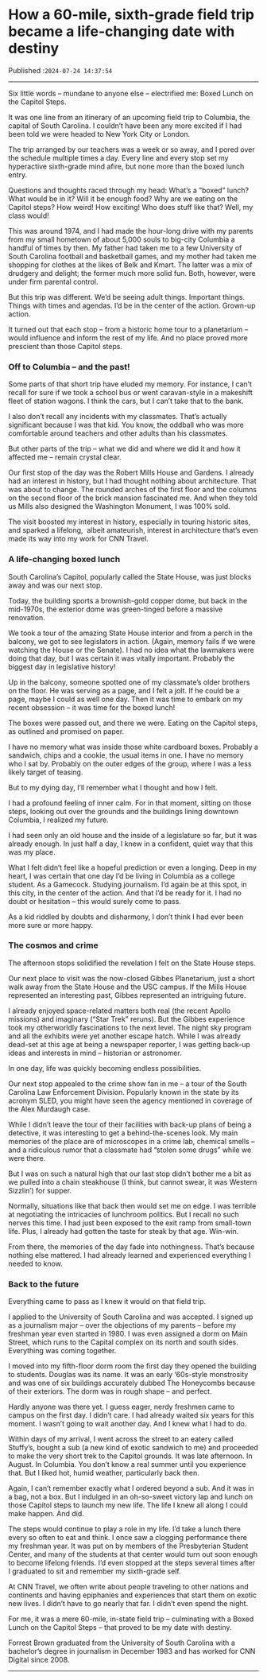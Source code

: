 # How a 60-mile, sixth-grade field trip became a life-changing date with destiny

Published :`2024-07-24 14:37:54`

---

Six little words – mundane to anyone else – electrified me: Boxed Lunch on the Capitol Steps.

It was one line from an itinerary of an upcoming field trip to Columbia, the capital of South Carolina. I couldn’t have been any more excited if I had been told we were headed to New York City or London.

The trip arranged by our teachers was a week or so away, and I pored over the schedule multiple times a day. Every line and every stop set my hyperactive sixth-grade mind afire, but none more than the boxed lunch entry.

Questions and thoughts raced through my head: What’s a “boxed” lunch? What would be in it? Will it be enough food? Why are we eating on the Capitol steps? How weird! How exciting! Who does stuff like that? Well, my class would!

This was around 1974, and I had made the hour-long drive with my parents from my small hometown of about 5,000 souls to big-city Columbia a handful of times by then. My father had taken me to a few University of South Carolina football and basketball games, and my mother had taken me shopping for clothes at the likes of Belk and Kmart. The latter was a mix of drudgery and delight; the former much more solid fun. Both, however, were under firm parental control.

But this trip was different. We’d be seeing adult things. Important things. Things with times and agendas. I’d be in the center of the action. Grown-up action.

It turned out that each stop – from a historic home tour to a planetarium – would influence and inform the rest of my life. And no place proved more prescient than those Capitol steps.

### Off to Columbia – and the past!

Some parts of that short trip have eluded my memory. For instance, I can’t recall for sure if we took a school bus or went caravan-style in a makeshift fleet of station wagons. I think the cars, but I can’t take that to the bank.

I also don’t recall any incidents with my classmates. That’s actually significant because I was that kid. You know, the oddball who was more comfortable around teachers and other adults than his classmates.

But other parts of the trip – what we did and where we did it and how it affected me – remain crystal clear.

Our first stop of the day was the Robert Mills House and Gardens. I already had an interest in history, but I had thought nothing about architecture. That was about to change. The rounded arches of the first floor and the columns on the second floor of the brick mansion fascinated me. And when they told us Mills also designed the Washington Monument, I was 100% sold.

The visit boosted my interest in history, especially in touring historic sites, and sparked a lifelong,  albeit amateurish, interest in architecture that’s even made its way into my work for CNN Travel.

### A life-changing boxed lunch

South Carolina’s Capitol, popularly called the State House, was just blocks away and was our next stop.

Today, the building sports a brownish-gold copper dome, but back in the mid-1970s, the exterior dome was green-tinged before a massive renovation.

We took a tour of the amazing State House interior and from a perch in the balcony, we got to see legislators in action. (Again, memory fails if we were watching the House or the Senate). I had no idea what the lawmakers were doing that day, but I was certain it was vitally important. Probably the biggest day in legislative history!

Up in the balcony, someone spotted one of my classmate’s older brothers on the floor. He was serving as a page, and I felt a jolt. If he could be a page, maybe I could as well one day. Then it was time to embark on my recent obsession – it was time for the boxed lunch!

The boxes were passed out, and there we were. Eating on the Capitol steps, as outlined and promised on paper.

I have no memory what was inside those white cardboard boxes. Probably a sandwich, chips and a cookie, the usual items in one. I have no memory who I sat by. Probably on the outer edges of the group, where I was a less likely target of teasing.

But to my dying day, I’ll remember what I thought and how I felt.

I had a profound feeling of inner calm. For in that moment, sitting on those steps, looking out over the grounds and the buildings lining downtown Columbia, I realized my future.

I had seen only an old house and the inside of a legislature so far, but it was already enough. In just half a day, I knew in a confident, quiet way that this was my place.

What I felt didn’t feel like a hopeful prediction or even a longing. Deep in my heart, I was certain that one day I’d be living in Columbia as a college student. As a Gamecock. Studying journalism. I’d again be at this spot, in this city, in the center of the action. And that I’d be ready for it. I had no doubt or hesitation – this would surely come to pass.

As a kid riddled by doubts and disharmony, I don’t think I had ever been more sure or more happy.

### The cosmos and crime

The afternoon stops solidified the revelation I felt on the State House steps.

Our next place to visit was the now-closed Gibbes Planetarium, just a short walk away from the State House and the USC campus. If the Mills House represented an interesting past, Gibbes represented an intriguing future.

I already enjoyed space-related matters both real (the recent Apollo missions) and imaginary (“Star Trek” reruns). But the Gibbes experience took my otherworldly fascinations to the next level. The night sky program and all the exhibits were yet another escape hatch. While I was already dead-set at this age at being a newspaper reporter, I was getting back-up ideas and interests in mind – historian or astronomer.

In one day, life was quickly becoming endless possibilities.

Our next stop appealed to the crime show fan in me – a tour of the South Carolina Law Enforcement Division. Popularly known in the state by its acronym SLED, you might have seen the agency mentioned in coverage of the Alex Murdaugh case.

While I didn’t leave the tour of their facilities with back-up plans of being a detective, it was interesting to get a behind-the-scenes look. My main memories of the place are of microscopes in a crime lab, chemical smells – and a ridiculous rumor that a classmate had “stolen some drugs” while we were there.

But I was on such a natural high that our last stop didn’t bother me a bit as we pulled into a chain steakhouse (I think, but cannot swear, it was Western Sizzlin’) for supper.

Normally, situations like that back then would set me on edge. I was terrible at negotiating the intricacies of lunchroom politics. But I recall no such nerves this time. I had just been exposed to the exit ramp from small-town life. Plus, I already had gotten the taste for steak by that age. Win-win.

From there, the memories of the day fade into nothingness. That’s because nothing else mattered. I had already learned and experienced everything I needed to know.

### Back to the future

Everything came to pass as I knew it would on that field trip.

I applied to the University of South Carolina and was accepted. I signed up as a journalism major – over the objections of my parents – before my freshman year even started in 1980. I was even assigned a dorm on Main Street, which runs to the Capital complex on its north and south sides. Everything was coming together.

I moved into my fifth-floor dorm room the first day they opened the building to students. Douglas was its name. It was an early ‘60s-style monstrosity and was one of six buildings accurately dubbed The Honeycombs because of their exteriors. The dorm was in rough shape – and perfect.

Hardly anyone was there yet. I guess eager, nerdy freshmen came to campus on the first day. I didn’t care. I had already waited six years for this moment. I wasn’t going to wait another day. And I knew what I had to do.

Within days of my arrival, I went across the street to an eatery called Stuffy’s, bought a sub (a new kind of exotic sandwich to me) and proceeded to make the very short trek to the Capitol grounds. It was late afternoon. In August. In Columbia. You don’t know a real summer until you experience that. But I liked hot, humid weather, particularly back then.

Again, I can’t remember exactly what I ordered beyond a sub. And it was in a bag, not a box. But I indulged in an oh-so-sweet victory lap and lunch on those Capitol steps to launch my new life. The life I knew all along I could make happen. And did.

The steps would continue to play a role in my life. I’d take a lunch there every so often to eat and think. I once saw a clogging performance there my freshman year. It was put on by members of the Presbyterian Student Center, and many of the students at that center would turn out soon enough to become lifelong friends. I’d even stopped at the steps several times after I graduated to sit and remember my sixth-grade self.

At CNN Travel, we often write about people traveling to other nations and continents and having epiphanies and experiences that start them on exotic new lives. I didn’t have to go nearly that far. I didn’t even spend the night.

For me, it was a mere 60-mile, in-state field trip – culminating with a Boxed Lunch on the Capitol Steps – that proved to be my date with destiny.

Forrest Brown graduated from the University of South Carolina with a bachelor’s degree in journalism in December 1983 and has worked for CNN Digital since 2008.

---

